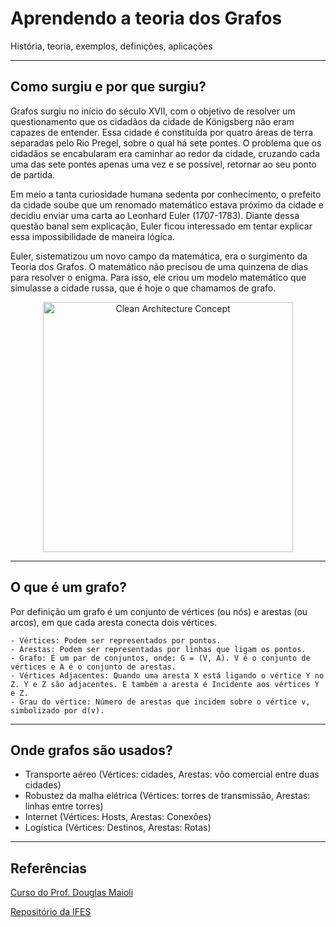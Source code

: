 # Aprendendo a teoria dos Grafos
História, teoria, exemplos, definições, aplicações

---
## Como surgiu e por que surgiu?
Grafos surgiu no início do século XVII, com o objetivo de resolver um questionamento que os cidadãos da cidade de Königsberg não eram capazes de entender. Essa cidade é constituída por quatro áreas de terra separadas pelo Rio Pregel, sobre o qual há sete pontes. O problema que os cidadãos se encabularam era caminhar ao redor da cidade, cruzando cada uma das sete pontes apenas uma vez e se possível, retornar ao seu ponto de partida.

Em meio a tanta curiosidade humana sedenta por conhecimento, o prefeito da cidade soube que um renomado matemático estava próximo da cidade e decidiu enviar uma carta ao Leonhard Euler (1707-1783). 
Diante dessa questão banal sem explicação, Euler ficou interessado em tentar explicar essa impossibilidade de maneira lógica.

Euler, sistematizou um novo campo da matemática, era o surgimento da Teoria dos Grafos. O matemático não precisou de uma quinzena de dias para resolver o enigma. Para isso, ele criou um modelo matemático que simulasse a cidade russa, que é hoje o que chamamos de grafo.

<p align="center">
    <img alt="Clean Architecture Concept" width="400px" src="https://www.universoracionalista.org/wp-content/uploads/2016/03/untitled-infographic_block_2.jpg" />   
</p>

---
## O que é um grafo?
Por definição um grafo é um conjunto de vértices (ou nós) e arestas (ou arcos), em que cada aresta conecta dois vértices.

    - Vértices: Podem ser representados por pontos.
    - Arestas: Podem ser representadas por linhas que ligam os pontos.
    - Grafo: É um par de conjuntos, onde: G = (V, A). V é o conjunto de vértices e A é o conjunto de arestas.
    - Vértices Adjacentes: Quando uma aresta X está ligando o vértice Y no Z. Y e Z são adjacentes. E também a aresta é Incidente aos vértices Y e Z.
    - Grau do vértice: Número de arestas que incidem sobre o vértice v, simbolizado por d(v).

---
## Onde grafos são usados?
 - Transporte aéreo (Vértices: cidades, Arestas: vôo comercial entre duas cidades)
 - Robustez da malha elétrica (Vértices: torres de transmissão, Arestas: linhas entre torres)
 - Internet (Vértices: Hosts, Arestas: Conexões)
 - Logística (Vértices: Destinos, Arestas: Rotas)

---

## Referências
[Curso do Prof. Douglas Maioli](https://www.youtube.com/watch?v=T6yKp82k9vM&list=PLrOyM49ctTx-xtyVeuO7ylclgXHd4ws9a)

[Repositório da IFES](https://repositorio.ifes.edu.br/bitstream/handle/123456789/73/PRODUTO_Constru%C3%A7%C3%A3o_utiliza%C3%A7%C3%A3o_maquete_eletr%C3%B4nica_ensino_grafos.pdf?sequence=5&isAllowed=y)